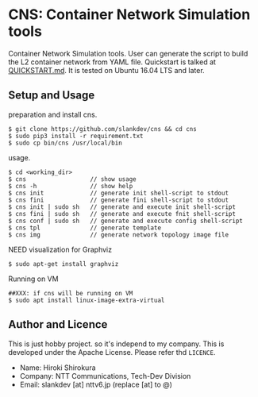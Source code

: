 
# CNS: Container Network Simulation tools

Container Network Simulation tools.
User can generate the script to build
the L2 container network from YAML file.
Quickstart is talked at [QUICKSTART.md](QUICKSTART.md).
It is tested on Ubuntu 16.04 LTS and later.

## Setup and Usage

preparation and install cns.
```
$ git clone https://github.com/slankdev/cns && cd cns
$ sudo pip3 install -r requirement.txt
$ sudo cp bin/cns /usr/local/bin
```

usage.
```
$ cd <working_dir>
$ cns                  // show usage
$ cns -h               // show help
$ cns init             // generate init shell-script to stdout
$ cns fini             // generate fini shell-script to stdout
$ cns init | sudo sh   // generate and execute init shell-script
$ cns fini | sudo sh   // generate and execute fnit shell-script
$ cns conf | sudo sh   // generate and execute config shell-script
$ cns tpl              // generate template
$ cns img              // generate network topology image file
```

NEED visualization for Graphviz
```
$ sudo apt-get install graphviz
```

Running on VM
```
##XXX: if cns will be running on VM
$ sudo apt install linux-image-extra-virtual
```

## Author and Licence

This is just hobby project. so it's independ to my company.
This is developed under the Apache License. Please refer thd `LICENCE`.

- Name: Hiroki Shirokura
- Company: NTT Communications, Tech-Dev Division
- Email: slankdev [at] nttv6.jp (replace [at] to @)

